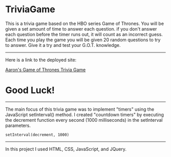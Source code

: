 # TriviaGame

This is a trivia game based on the HBO series Game of Thrones. You will be given a set amount of time to answer each question. if you don't answer each question before the timer runs out, it will count as an incorrect guess. Each time you play the game you will be given 20 random questions to try to answer. Give it a try and test your G.O.T. knowledge.

---

Here is a link to the deployed site:

[Aaron's Game of Thrones Trivia Game](https://aaron-g18.github.io/TriviaGame/)

# Good Luck!

---

The main focus of this trivia game was to implement "timers" using the JavaScript setInterval() method. I created "countdown timers" by executing the decrement function every second (1000 milliseconds) in the setInterval parameters.

```
setInterval(decrement, 1000)
```

---

In this project I used HTML, CSS, JavaScript, and JQuery.
